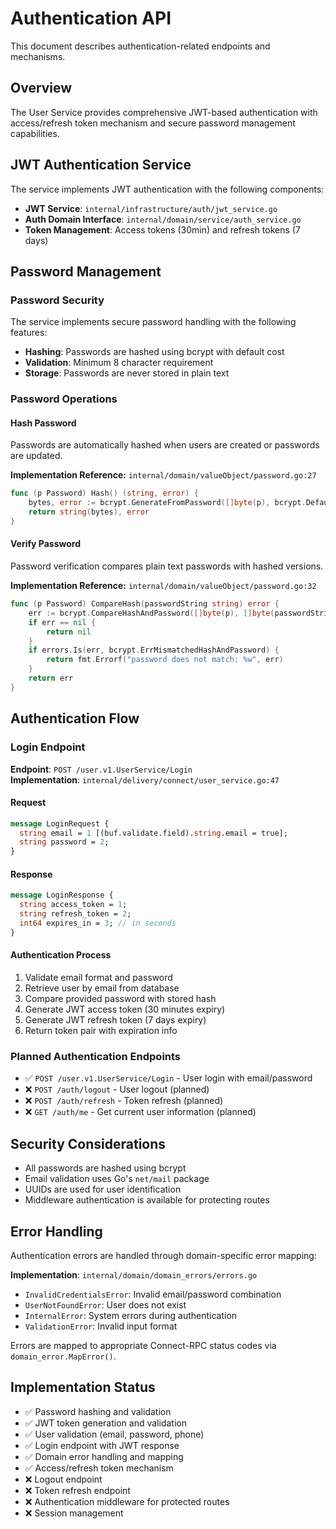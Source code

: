 # Authentication API

This document describes authentication-related endpoints and mechanisms.

## Overview

The User Service provides comprehensive JWT-based authentication with access/refresh token mechanism and secure password management capabilities.

## JWT Authentication Service

The service implements JWT authentication with the following components:
- **JWT Service**: `internal/infrastructure/auth/jwt_service.go`
- **Auth Domain Interface**: `internal/domain/service/auth_service.go`
- **Token Management**: Access tokens (30min) and refresh tokens (7 days)

## Password Management

### Password Security

The service implements secure password handling with the following features:

- **Hashing**: Passwords are hashed using bcrypt with default cost
- **Validation**: Minimum 8 character requirement
- **Storage**: Passwords are never stored in plain text

### Password Operations

#### Hash Password

Passwords are automatically hashed when users are created or passwords are updated.

**Implementation Reference:** `internal/domain/valueObject/password.go:27`

```go
func (p Password) Hash() (string, error) {
    bytes, error := bcrypt.GenerateFromPassword([]byte(p), bcrypt.DefaultCost)
    return string(bytes), error
}
```

#### Verify Password

Password verification compares plain text passwords with hashed versions.

**Implementation Reference:** `internal/domain/valueObject/password.go:32`

```go
func (p Password) CompareHash(passwordString string) error {
    err := bcrypt.CompareHashAndPassword([]byte(p), []byte(passwordString))
    if err == nil {
        return nil
    }
    if errors.Is(err, bcrypt.ErrMismatchedHashAndPassword) {
        return fmt.Errorf("password does not match: %w", err)
    }
    return err
}
```

## Authentication Flow

### Login Endpoint

**Endpoint**: `POST /user.v1.UserService/Login`  
**Implementation**: `internal/delivery/connect/user_service.go:47`

#### Request
```protobuf
message LoginRequest {
  string email = 1 [(buf.validate.field).string.email = true];
  string password = 2;
}
```

#### Response  
```protobuf
message LoginResponse {
  string access_token = 1;
  string refresh_token = 2;
  int64 expires_in = 3; // in seconds
}
```

#### Authentication Process
1. Validate email format and password
2. Retrieve user by email from database
3. Compare provided password with stored hash
4. Generate JWT access token (30 minutes expiry)
5. Generate JWT refresh token (7 days expiry)
6. Return token pair with expiration info

### Planned Authentication Endpoints

- ✅ `POST /user.v1.UserService/Login` - User login with email/password
- ❌ `POST /auth/logout` - User logout (planned)
- ❌ `POST /auth/refresh` - Token refresh (planned)
- ❌ `GET /auth/me` - Get current user information (planned)

## Security Considerations

- All passwords are hashed using bcrypt
- Email validation uses Go's `net/mail` package
- UUIDs are used for user identification
- Middleware authentication is available for protecting routes

## Error Handling

Authentication errors are handled through domain-specific error mapping:

**Implementation**: `internal/domain/domain_errors/errors.go`

- `InvalidCredentialsError`: Invalid email/password combination
- `UserNotFoundError`: User does not exist
- `InternalError`: System errors during authentication
- `ValidationError`: Invalid input format

Errors are mapped to appropriate Connect-RPC status codes via `domain_error.MapError()`.

## Implementation Status

- ✅ Password hashing and validation
- ✅ JWT token generation and validation  
- ✅ User validation (email, password, phone)
- ✅ Login endpoint with JWT response
- ✅ Domain error handling and mapping
- ✅ Access/refresh token mechanism
- ❌ Logout endpoint
- ❌ Token refresh endpoint
- ❌ Authentication middleware for protected routes
- ❌ Session management